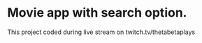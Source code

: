 # Movie app with search option.

This project coded during live stream on twitch.tv/thetabetaplays


